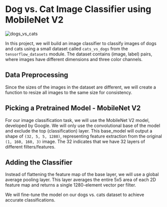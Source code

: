 # Dog vs. Cat Image Classifier using MobileNet V2

![dogs_vs_cats](images/dogs_vs_cats.jpg)

In this project, we will build an image classifier to classify images of dogs and cats using a small dataset called `cats_vs_dogs` from the `tensorflow_datasets` module. The dataset contains (image, label) pairs, where images have different dimensions and three color channels.

## Data Preprocessing

Since the sizes of the images in the dataset are different, we will create a function to resize all images to the same size for consistency.

## Picking a Pretrained Model - MobileNet V2

For our image classification task, we will use the MobileNet V2 model, developed by Google. We will only use the convolutional base of the model and exclude the top (classification) layer. This base_model will output a shape of `(32, 5, 5, 1280)`, representing feature extraction from the original `(1, 160, 160, 3)` image. The 32 indicates that we have 32 layers of different filters/features.

## Adding the Classifier

Instead of flattening the feature map of the base layer, we will use a global average pooling layer. This layer averages the entire 5x5 area of each 2D feature map and returns a single 1280-element vector per filter.

We will fine-tune the model on our dogs vs. cats dataset to achieve accurate classifications.



